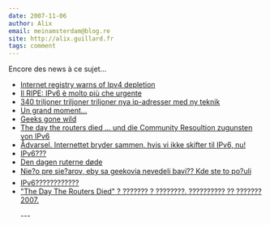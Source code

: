 ```yaml
---
date: 2007-11-06
author: Alix
email: meinamsterdam@blog.re
site: http://alix.guillard.fr
tags: comment
---
```


<p>
Encore des news à ce sujet...
<ul>
<li><a href="http://pcworld.idg.com.au/index.php/id;383166336;fp;2;fpid;1" rel="nofollow">Internet registry warns of Ipv4 depletion</a></li>
<li><a href="http://punto-informatico.it/p.aspx?i=2104227" rel="nofollow">Il RIPE: IPv6 è molto più che urgente</a></li>
<li><a href="http://pcforalla.idg.se/2.1054/1.128922" rel="nofollow">340 triljoner triljoner triljoner nya ip-adresser med ny teknik</a></li>
<li><a href="http://www.eau-gazeuse.com/20071102/the-day-the-routers-died/">Un grand moment...</a></li>

<li><a href="http://valleywag.com/tech/geeks-gone-wild/the-day-the-routers-died-315841.php" rel="nofollow">Geeks gone wild</a></li>
<li><a href="http://www.blogg.ch/index.php?/archives/692-The-day-the-routers-died-...-und-die-Community-Resoultion-zugunsten-von-IPv6.html" rel="nofollow">The day the routers died ... und die Community Resoultion zugunsten von IPv6</a></li>
<li><a href="http://www.computerworld.dk/blog/kurt/959" rel="nofollow">Ådvarsel. Internettet bryder sammen, hvis vi ikke skifter til IPv6, nu!</a></li>
<li><a href="http://wordpress.rauru-block.org/index.php/1486" rel="nofollow">IPv6???</a></li>
<li><a href="http://www.savio.no/blogg/a/17/den-dagen-ruterne-doede" rel="nofollow">Den dagen ruterne døde</a></li>
<li><a href="http://www.minidisc.sk/clanok/the-day-the-routers-died" rel="nofollow">Nie?o pre sie?arov, eby sa geekovia nevedeli bavi?? Kde ste to po?uli</a></li>
<li><a href="http://yebo-blog.blogspot.com/2007/11/ipv6.html">IPv6????????????</a></li>
<li><a href="http://sochno.blodji.com/2007/11/07/the-day-the-routers-died/">"The Day The Routers Died" ? ??????? ? ????????. ?????????? ?? ??????? 2007.</a></li>

</p>
---